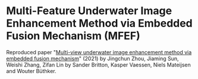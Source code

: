 # Multi-Feature Underwater Image Enhancement Method via Embedded Fusion Mechanism (MFEF)
Reproduced paper "[Multi-view underwater image enhancement method via embedded fusion mechanism](https://doi.org/10.1016/j.engappai.2023.105946)" (2021) by Jingchun Zhou, Jiaming Sun, Weishi Zhang, Zifan Lin by Sander Britton, Kasper Vaessen, Niels Mateijsen and Wouter Büthker.
